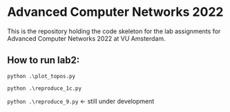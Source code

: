 # Advanced Computer Networks 2022

This is the repository holding the code skeleton for the lab assignments for Advanced Computer Networks 2022 at VU Amsterdam.



## How to run lab2:

`python .\plot_topos.py`

`python .\reproduce_1c.py`

`python .\reproduce_9.py` <- still under development
